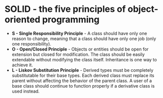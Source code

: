 # SOLID - the five principles of object-oriented programming

- **S - Single Responsibility Principle** - A class should have only one reason to change, meaning that a class should have only one job (only one responsibility). 
- **O - Open/Closed Principle** - Objects or entities should be open for extension but closed for modification. The class should be easily extendable without modifying the class itself. Inheritance is one way to achieve it.
- **L - Liskov Substitution Principle** - Derived types must be completely substitutable for their base types. Each derived class must replace its parent without affecting the behavior of the parent class. A user of a base class should continue to function properly if a derivative class is used instead.
